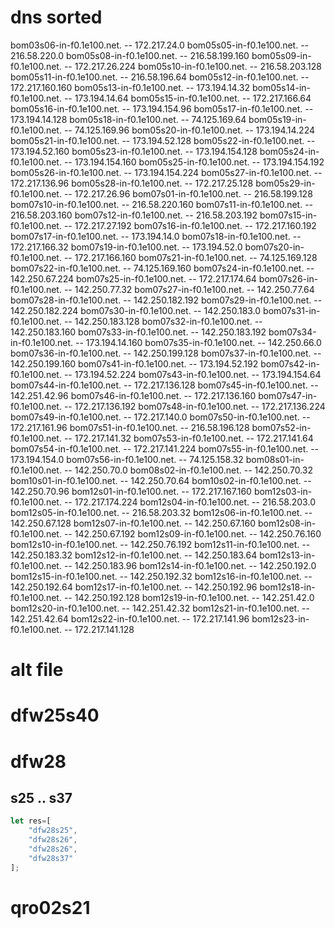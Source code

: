 # dns sorted
bom03s06-in-f0.1e100.net.	--	172.217.24.0
bom05s05-in-f0.1e100.net.	--	216.58.220.0
bom05s08-in-f0.1e100.net.	--	216.58.199.160
bom05s09-in-f0.1e100.net.	--	172.217.26.224
bom05s10-in-f0.1e100.net.	--	216.58.203.128
bom05s11-in-f0.1e100.net.	--	216.58.196.64
bom05s12-in-f0.1e100.net.	--	172.217.160.160
bom05s13-in-f0.1e100.net.	--	173.194.14.32
bom05s14-in-f0.1e100.net.	--	173.194.14.64
bom05s15-in-f0.1e100.net.	--	172.217.166.64
bom05s16-in-f0.1e100.net.	--	173.194.154.96
bom05s17-in-f0.1e100.net.	--	173.194.14.128
bom05s18-in-f0.1e100.net.	--	74.125.169.64
bom05s19-in-f0.1e100.net.	--	74.125.169.96
bom05s20-in-f0.1e100.net.	--	173.194.14.224
bom05s21-in-f0.1e100.net.	--	173.194.52.128
bom05s22-in-f0.1e100.net.	--	173.194.52.160
bom05s23-in-f0.1e100.net.	--	173.194.154.128
bom05s24-in-f0.1e100.net.	--	173.194.154.160
bom05s25-in-f0.1e100.net.	--	173.194.154.192
bom05s26-in-f0.1e100.net.	--	173.194.154.224
bom05s27-in-f0.1e100.net.	--	172.217.136.96
bom05s28-in-f0.1e100.net.	--	172.217.25.128
bom05s29-in-f0.1e100.net.	--	172.217.26.96
bom07s01-in-f0.1e100.net.	--	216.58.199.128
bom07s10-in-f0.1e100.net.	--	216.58.220.160
bom07s11-in-f0.1e100.net.	--	216.58.203.160
bom07s12-in-f0.1e100.net.	--	216.58.203.192
bom07s15-in-f0.1e100.net.	--	172.217.27.192
bom07s16-in-f0.1e100.net.	--	172.217.160.192
bom07s17-in-f0.1e100.net.	--	173.194.14.0
bom07s18-in-f0.1e100.net.	--	172.217.166.32
bom07s19-in-f0.1e100.net.	--	173.194.52.0
bom07s20-in-f0.1e100.net.	--	172.217.166.160
bom07s21-in-f0.1e100.net.	--	74.125.169.128
bom07s22-in-f0.1e100.net.	--	74.125.169.160
bom07s24-in-f0.1e100.net.	--	142.250.67.224
bom07s25-in-f0.1e100.net.	--	172.217.174.64
bom07s26-in-f0.1e100.net.	--	142.250.77.32
bom07s27-in-f0.1e100.net.	--	142.250.77.64
bom07s28-in-f0.1e100.net.	--	142.250.182.192
bom07s29-in-f0.1e100.net.	--	142.250.182.224
bom07s30-in-f0.1e100.net.	--	142.250.183.0
bom07s31-in-f0.1e100.net.	--	142.250.183.128
bom07s32-in-f0.1e100.net.	--	142.250.183.160
bom07s33-in-f0.1e100.net.	--	142.250.183.192
bom07s34-in-f0.1e100.net.	--	173.194.14.160
bom07s35-in-f0.1e100.net.	--	142.250.66.0
bom07s36-in-f0.1e100.net.	--	142.250.199.128
bom07s37-in-f0.1e100.net.	--	142.250.199.160
bom07s41-in-f0.1e100.net.	--	173.194.52.192
bom07s42-in-f0.1e100.net.	--	173.194.52.224
bom07s43-in-f0.1e100.net.	--	173.194.154.64
bom07s44-in-f0.1e100.net.	--	172.217.136.128
bom07s45-in-f0.1e100.net.	--	142.251.42.96
bom07s46-in-f0.1e100.net.	--	172.217.136.160
bom07s47-in-f0.1e100.net.	--	172.217.136.192
bom07s48-in-f0.1e100.net.	--	172.217.136.224
bom07s49-in-f0.1e100.net.	--	172.217.140.0
bom07s50-in-f0.1e100.net.	--	172.217.161.96
bom07s51-in-f0.1e100.net.	--	216.58.196.128
bom07s52-in-f0.1e100.net.	--	172.217.141.32
bom07s53-in-f0.1e100.net.	--	172.217.141.64
bom07s54-in-f0.1e100.net.	--	172.217.141.224
bom07s55-in-f0.1e100.net.	--	173.194.154.0
bom07s56-in-f0.1e100.net.	--	74.125.158.32
bom08s01-in-f0.1e100.net.	--	142.250.70.0
bom08s02-in-f0.1e100.net.	--	142.250.70.32
bom10s01-in-f0.1e100.net.	--	142.250.70.64
bom10s02-in-f0.1e100.net.	--	142.250.70.96
bom12s01-in-f0.1e100.net.	--	172.217.167.160
bom12s03-in-f0.1e100.net.	--	172.217.174.224
bom12s04-in-f0.1e100.net.	--	216.58.203.0
bom12s05-in-f0.1e100.net.	--	216.58.203.32
bom12s06-in-f0.1e100.net.	--	142.250.67.128
bom12s07-in-f0.1e100.net.	--	142.250.67.160
bom12s08-in-f0.1e100.net.	--	142.250.67.192
bom12s09-in-f0.1e100.net.	--	142.250.76.160
bom12s10-in-f0.1e100.net.	--	142.250.76.192
bom12s11-in-f0.1e100.net.	--	142.250.183.32
bom12s12-in-f0.1e100.net.	--	142.250.183.64
bom12s13-in-f0.1e100.net.	--	142.250.183.96
bom12s14-in-f0.1e100.net.	--	142.250.192.0
bom12s15-in-f0.1e100.net.	--	142.250.192.32
bom12s16-in-f0.1e100.net.	--	142.250.192.64
bom12s17-in-f0.1e100.net.	--	142.250.192.96
bom12s18-in-f0.1e100.net.	--	142.250.192.128
bom12s19-in-f0.1e100.net.	--	142.251.42.0
bom12s20-in-f0.1e100.net.	--	142.251.42.32
bom12s21-in-f0.1e100.net.	--	142.251.42.64
bom12s22-in-f0.1e100.net.	--	172.217.141.96
bom12s23-in-f0.1e100.net.	--	172.217.141.128

# alt file


# dfw25s40
# dfw28
## s25 .. s37
```js
let res=[
	"dfw28s25",
	"dfw28s26",
	"dfw28s26",
	"dfw28s37"
];
```
# qro02s21
